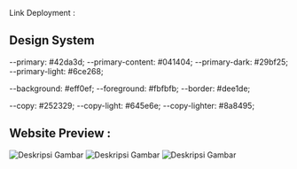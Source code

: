 Link Deployment :

## Design System

<!-- Color System -->

--primary: #42da3d;
--primary-content: #041404;
--primary-dark: #29bf25;
--primary-light: #6ce268;

--background: #eff0ef;
--foreground: #fbfbfb;
--border: #dee1de;

--copy: #252329;
--copy-light: #645e6e;
--copy-lighter: #8a8495;

<!-- DevFlow Design System  -->

## Website Preview :

![Deskripsi Gambar](path/ke/gambar.png)
![Deskripsi Gambar](path/ke/gambar.png)
![Deskripsi Gambar](path/ke/gambar.png)

